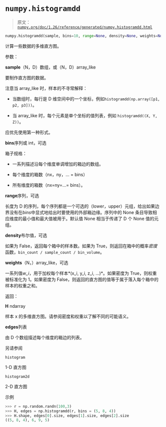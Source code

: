 # `numpy.histogramdd`

> 原文：[`numpy.org/doc/1.26/reference/generated/numpy.histogramdd.html`](https://numpy.org/doc/1.26/reference/generated/numpy.histogramdd.html)

```py
numpy.histogramdd(sample, bins=10, range=None, density=None, weights=None)
```

计算一些数据的多维直方图。

参数：

**sample**（N，D）数组，或（N，D）array_like

要制作直方图的数据。

注意当 array_like 时，样本的不寻常解释：

+   当数组时，每行是 D 维空间中的一个坐标，例如`histogramdd(np.array([p1, p2, p3]))`。

+   当 array_like 时，每个元素是单个坐标的值列表，例如 `histogramdd((X, Y, Z))`。

应优先使用第一种形式。

**bins**序列或 int，可选

箱子规格：

+   一系列描述沿每个维度单调增加的箱边的数组。

+   每个维度的箱数（nx，ny，... = bins）

+   所有维度的箱数（nx=ny=…= bins）。

**range**序列，可选

长度为 D 的序列，每个序列都是一个可选的（lower，upper）元组，给出如果边界没有在*bins*中显式地给出时要使用的外部箱边缘。序列中的 None 条目导致相应维度的最小值和最大值被用于。默认值 None 相当于传递了 D 个 None 值的元组。

**density**布尔值，可选

如果为 False，返回每个箱中的样本数。如果为 True，则返回在箱中的概率*密度*函数，`bin_count / sample_count / bin_volume`。

**weights**（N，）array_like，可选

一系列值*w_i*，用于加权每个样本*(x_i, y_i, z_i, ...)*。如果密度为 True，则权重被标准化为 1。如果密度为 False，则返回的直方图的值等于属于落入每个箱中的样本的权重之和。

返回：

**H** ndarray

样本 x 的多维直方图。请参阅密度和权重以了解不同的可能语义。

**edges**列表

由 D 个数组描述每个维度的箱边的列表。

另请参阅

`histogram`

1-D 直方图

`histogram2d`

2-D 直方图

示例

```py
>>> r = np.random.randn(100,3)
>>> H, edges = np.histogramdd(r, bins = (5, 8, 4))
>>> H.shape, edges[0].size, edges[1].size, edges[2].size
((5, 8, 4), 6, 9, 5) 
```
